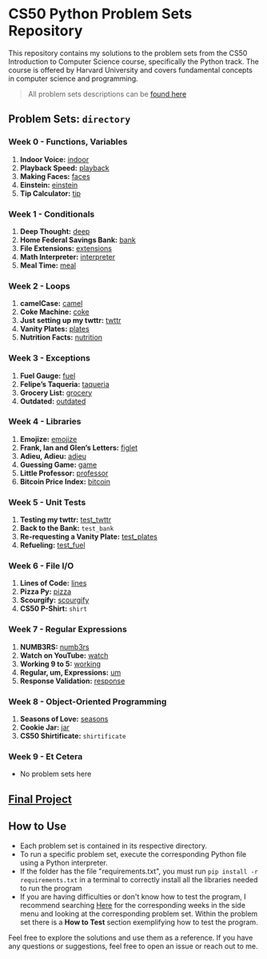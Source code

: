 # CS50 Python Problem Sets Repository

This repository contains my solutions to the problem sets from the CS50 Introduction to Computer Science course, specifically the Python track. The course is offered by Harvard University and covers fundamental concepts in computer science and programming.

> All problem sets descriptions can be [found here](https://cs50.harvard.edu/python/2022/)

## Problem Sets: `directory`

### Week 0 - Functions, Variables
1. **Indoor Voice:** [indoor](https://github.com/Luxxer1/cs-50-python-problem-sets/tree/main/week0-functions-variables/1-indoor)
2. **Playback Speed:** [playback](https://github.com/Luxxer1/cs-50-python-problem-sets/tree/main/week0-functions-variables/2-playback)
3. **Making Faces:** [faces](https://github.com/Luxxer1/cs-50-python-problem-sets/tree/main/week0-functions-variables/3-faces)
4. **Einstein:** [einstein](https://github.com/Luxxer1/cs-50-python-problem-sets/tree/main/week0-functions-variables/4-einstein)
5. **Tip Calculator:** [tip](https://github.com/Luxxer1/cs-50-python-problem-sets/tree/main/week0-functions-variables/5-tip)

### Week 1 - Conditionals
1. **Deep Thought:** [deep](https://github.com/Luxxer1/cs-50-python-problem-sets/tree/main/week1-conditionals/1-deep)
2. **Home Federal Savings Bank:** [bank](https://github.com/Luxxer1/cs-50-python-problem-sets/tree/main/week1-conditionals/2-bank)
3. **File Extensions:** [extensions](https://github.com/Luxxer1/cs-50-python-problem-sets/tree/main/week1-conditionals/3-extensions)
4. **Math Interpreter:** [interpreter](https://github.com/Luxxer1/cs-50-python-problem-sets/tree/main/week1-conditionals/4-interpreter)
5. **Meal Time:** [meal](https://github.com/Luxxer1/cs-50-python-problem-sets/tree/main/week1-conditionals/5-meal)

### Week 2 - Loops
1. **camelCase:** [camel](https://github.com/Luxxer1/cs-50-python-problem-sets/tree/main/week2-loops/1-camel)
2. **Coke Machine:** [coke](https://github.com/Luxxer1/cs-50-python-problem-sets/tree/main/week2-loops/2-coke)
3. **Just setting up my twttr:** [twttr](https://github.com/Luxxer1/cs-50-python-problem-sets/tree/main/week2-loops/3-twttr)
4. **Vanity Plates:** [plates](https://github.com/Luxxer1/cs-50-python-problem-sets/tree/main/week2-loops/4-plates)
5. **Nutrition Facts:** [nutrition](https://github.com/Luxxer1/cs-50-python-problem-sets/tree/main/week2-loops/5-nutrition)

### Week 3 - Exceptions
1. **Fuel Gauge:** [fuel](https://github.com/Luxxer1/cs-50-python-problem-sets/tree/main/week3-exceptions/1-fuel)
2. **Felipe’s Taqueria:** [taqueria](https://github.com/Luxxer1/cs-50-python-problem-sets/tree/main/week3-exceptions/2-taqueria)
3. **Grocery List:** [grocery](https://github.com/Luxxer1/cs-50-python-problem-sets/tree/main/week3-exceptions/3-grocery)
4. **Outdated:** [outdated](https://github.com/Luxxer1/cs-50-python-problem-sets/tree/main/week3-exceptions/4-outdated)

### Week 4 - Libraries
1. **Emojize:** [emojize](https://github.com/Luxxer1/cs-50-python-problem-sets/tree/main/week4-libraries/1-emojize)
2. **Frank, Ian and Glen’s Letters:** [figlet](https://github.com/Luxxer1/cs-50-python-problem-sets/tree/main/week4-libraries/2-figlet)
3. **Adieu, Adieu:** [adieu](https://github.com/Luxxer1/cs-50-python-problem-sets/tree/main/week4-libraries/3-adieu)
4. **Guessing Game:** [game](https://github.com/Luxxer1/cs-50-python-problem-sets/tree/main/week4-libraries/4-game)
5. **Little Professor:** [professor](https://github.com/Luxxer1/cs-50-python-problem-sets/tree/main/week4-libraries/5-professor)  
6. **Bitcoin Price Index:** [bitcoin](https://github.com/Luxxer1/cs-50-python-problem-sets/tree/main/week4-libraries/6-bitcoin)
  
### Week 5 - Unit Tests
1. **Testing my twttr:** [test_twttr](https://github.com/Luxxer1/cs-50-python-problem-sets/tree/main/week5-unit-tests/1-test_twttr)
1. **Back to the Bank:** `test_bank`
1. **Re-requesting a Vanity Plate:** [test_plates](https://github.com/Luxxer1/cs-50-python-problem-sets/tree/main/week5-unit-tests/3-test_plates) 
1. **Refueling:** [test_fuel](https://github.com/Luxxer1/cs-50-python-problem-sets/tree/main/week5-unit-tests/4-test_fuel)

### Week 6 - File I/O
1. **Lines of Code:** [lines](https://github.com/Luxxer1/cs-50-python-problem-sets/tree/main/week6-file-io/1-lines)
2. **Pizza Py:** [pizza](https://github.com/Luxxer1/cs-50-python-problem-sets/tree/main/week6-file-io/2-pizza)
3. **Scourgify:** [scourgify](https://github.com/Luxxer1/cs-50-python-problem-sets/tree/main/week6-file-io/3-scourgify)
4. **CS50 P-Shirt:** `shirt`

### Week 7 - Regular Expressions
1. **NUMB3RS:** [numb3rs](https://github.com/Luxxer1/cs-50-python-problem-sets/tree/main/week7-regular-expressions/1-numb3rs)
2. **Watch on YouTube:** [watch](https://github.com/Luxxer1/cs-50-python-problem-sets/tree/main/week7-regular-expressions/2-watch)
3. **Working 9 to 5:** [working](https://github.com/Luxxer1/cs-50-python-problem-sets/tree/main/week7-regular-expressions/3-working)
4. **Regular, um, Expressions:** [um](https://github.com/Luxxer1/cs-50-python-problem-sets/tree/main/week7-regular-expressions/4-um)
5. **Response Validation:** [response](https://github.com/Luxxer1/cs-50-python-problem-sets/tree/main/week7-regular-expressions/5-response)

### Week 8 - Object-Oriented Programming
1. **Seasons of Love:** [seasons](https://github.com/Luxxer1/cs-50-python-problem-sets/tree/main/week8-object-oriented-programming/1-seasons)
2. **Cookie Jar:** [jar](https://github.com/Luxxer1/cs-50-python-problem-sets/tree/main/week8-object-oriented-programming/2-jar)
3. **CS50 Shirtificate:** `shirtificate`

### Week 9 - Et Cetera
- No problem sets here
   
## [Final Project](https://github.com/Luxxer1/cs-50-python-final-project-database-4-sale)


## How to Use
- Each problem set is contained in its respective directory.
- To run a specific problem set, execute the corresponding Python file using a Python interpreter.
- If the folder has the file "requirements.txt", you must run `pip install -r requirements.txt` in a terminal to correctly install all the libraries needed to run the program
- If you are having difficulties or don't know how to test the program, I recommend searching [Here](https://cs50.harvard.edu/python/2022/) for the corresponding weeks in the side menu and looking at the corresponding problem set. Within the problem set there is a **How to Test** section exemplifying how to test the program.

Feel free to explore the solutions and use them as a reference. If you have any questions or suggestions, feel free to open an issue or reach out to me.
